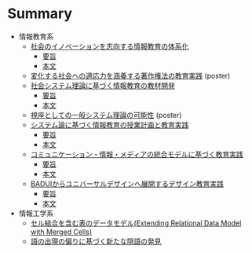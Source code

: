 # Summary

* 情報教育系
	* [社会のイノベーションを志向する情報教育の体系化](2018CIS-innovation/README.md)
		* [要旨](2018CIS-innovation/README.md)
		* [本文](2018CIS-innovation/thesis.md)
	* [変化する社会への適応力を涵養する著作権法の教育実践](2017zen-copyright/README.md) (poster)
	* [社会システム理論に基づく情報教育の教材開発](2017CIS-system/README.md)
		* [要旨](2017CIS-system/README.md)
		* [本文](2017CIS-system/thesis.md)
	* [視座としての一般システム理論の可能性](2017ICKT-system/README.md) (poster)
	* [システム論に基づく情報教育の授業計画と教育実践](2016zen-system/README.md)
		* [要旨](2016zen-system/README.md)
		* [本文](2016zen-system/thesis.md)
	* [コミュニケーション・情報・メディアの統合モデルに基づく教育実践](2016CIS-communication/README.md)
		* [要旨](2016CIS-communication/README.md)
		* [本文](2016CIS-communication/thesis.md)
	* [BADUIからユニバーサルデザインへ展開するデザイン教育実践](2015CIS-design/README.md)
		* [要旨](2015CIS-design/README.md)
		* [本文](2015CIS-design/thesis.md)
* 情報工学系
	* [セル結合を含む表のデータモデル(Extending Relational Data Model with Merged Cells)](2015DEIM-ir/README.md)
	* [語の出現の偏りに基づく新たな隠語の発見](2013DEIM-ir/README.md)
